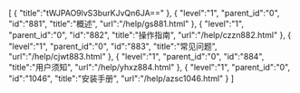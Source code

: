 [
	{
		"title":"tWJPAO9lvS3burKJvQn6JA=="
	},
	{
		"level":"1",
		"parent_id":"0",
		"id":"881",
		"title":"概述",
		"url":"/help/gs881.html"
	},
	{
		"level":"1",
		"parent_id":"0",
		"id":"882",
		"title":"操作指南",
		"url":"/help/czzn882.html"
	},
	{
		"level":"1",
		"parent_id":"0",
		"id":"883",
		"title":"常见问题",
		"url":"/help/cjwt883.html"
	},
	{
		"level":"1",
		"parent_id":"0",
		"id":"884",
		"title":"用户须知",
		"url":"/help/yhxz884.html"
	},
	{
		"level":"1",
		"parent_id":"0",
		"id":"1046",
		"title":"安装手册",
		"url":"/help/azsc1046.html"
	}
]